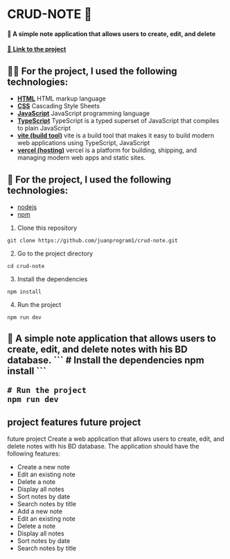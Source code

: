 # CRUD-NOTE 📝

<h4> 📝 A simple note application that allows users to create, edit, and delete</h4>
<a href= "https://crud-note-kappa.vercel.app/">🔗 <strong>Link to the project</strong></a>


<h2> 👨‍💻 For the project, I used the following technologies: </h2>

- [__HTML__](https://developer.mozilla.org/en-US/docs/Web/HTML) HTML markup language
- [__CSS__](https://developer.mozilla.org/en-US/docs/Web/CSS) Cascading Style Sheets
- [__JavaScript__](https://developer.mozilla.org/en-US/docs/Web/JavaScript) JavaScript programming language
- [__TypeScript__](https://www.typescriptlang.org/) TypeScript is a typed superset of JavaScript that compiles to plain JavaScript
- [**vite (build tool)**](https://vitejs.dev/) vite is a build tool that makes it easy to build modern web applications using TypeScript, JavaScript
- [**vercel (hosting)**](https://vercel.com/) vercel is a platform for building, shipping, and managing modern web apps and static sites.


<h2> 🚀 For the project, I used the following technologies: </h2>

- [nodejs](https://nodejs.org/en/)      
- [npm](https://www.npmjs.com/)


1. Clone this repository 

```
git clone https://github.com/juanprogram1/crud-note.git
```

2. Go to the project directory

```
cd crud-note
```

3. Install the dependencies

```
npm install
```

4. Run the project

```
npm run dev
```


<h2> 📝 A simple note application that allows users to create, edit, and delete notes with his BD database.
```
# Install the dependencies
npm install 
```

```
# Run the project
npm run dev
```


<h2> project features <strong>future project</strong> </h2>

future project Create a web application that allows users to create, edit, and delete notes with his BD database. The application should have the following features:

- Create a new note
- Edit an existing note
- Delete a note
- Display all notes
- Sort notes by date
- Search notes by title
- Add a new note
- Edit an existing note
- Delete a note
- Display all notes
- Sort notes by date
- Search notes by title






